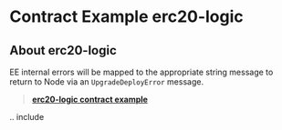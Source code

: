 # Contract Example erc20-logic

## About erc20-logic

EE internal errors will be mapped to the appropriate string message to return to Node via an `UpgradeDeployError` message.



> [**erc20-logic contract example**]()

.. include





